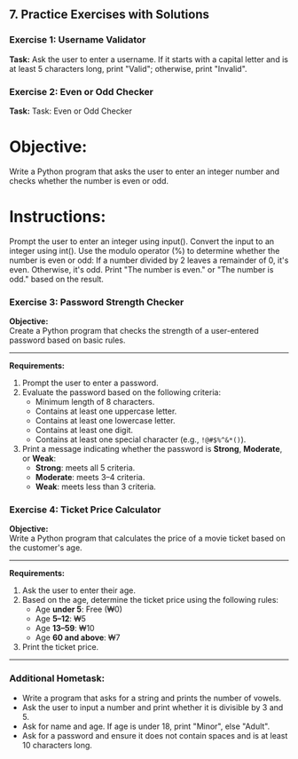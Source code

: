 ## 7. Practice Exercises with Solutions

### Exercise 1: Username Validator

**Task:** Ask the user to enter a username. If it starts with a capital letter and is at least 5 characters long, print "Valid"; otherwise, print "Invalid".


### Exercise 2: Even or Odd Checker

**Task:** Task: Even or Odd Checker
# Objective:
Write a Python program that asks the user to enter an integer number and checks whether the number is even or odd.
# Instructions:
Prompt the user to enter an integer using input().
Convert the input to an integer using int().
Use the modulo operator (%) to determine whether the number is even or odd:
If a number divided by 2 leaves a remainder of 0, it's even.
Otherwise, it's odd.
Print "The number is even." or "The number is odd." based on the result.

### Exercise 3: Password Strength Checker

**Objective:**  
Create a Python program that checks the strength of a user-entered password based on basic rules.

---

**Requirements:**

1. Prompt the user to enter a password.
2. Evaluate the password based on the following criteria:
   - Minimum length of 8 characters.
   - Contains at least one uppercase letter.
   - Contains at least one lowercase letter.
   - Contains at least one digit.
   - Contains at least one special character (e.g., `!@#$%^&*()`).
3. Print a message indicating whether the password is **Strong**, **Moderate**, or **Weak**:
   - **Strong**: meets all 5 criteria.
   - **Moderate**: meets 3–4 criteria.
   - **Weak**: meets less than 3 criteria.


###  Exercise 4: Ticket Price Calculator

**Objective:**  
Write a Python program that calculates the price of a movie ticket based on the customer's age.

---

**Requirements:**

1. Ask the user to enter their age.
2. Based on the age, determine the ticket price using the following rules:
   - Age **under 5**: Free (₩0)
   - Age **5–12**: ₩5
   - Age **13–59**: ₩10
   - Age **60 and above**: ₩7
3. Print the ticket price.

---

### Additional Hometask:

* Write a program that asks for a string and prints the number of vowels.
* Ask the user to input a number and print whether it is divisible by 3 and 5.
* Ask for name and age. If age is under 18, print "Minor", else "Adult".
* Ask for a password and ensure it does not contain spaces and is at least 10 characters long.

